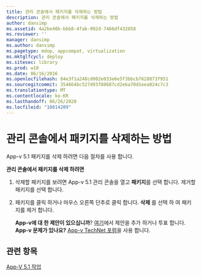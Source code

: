 ```yaml
---
title: 관리 콘솔에서 패키지를 삭제하는 방법
description: 관리 콘솔에서 패키지를 삭제하는 방법
author: dansimp
ms.assetid: 4a2be40b-bbb8-4fab-992d-7466df432858
ms.reviewer: ''
manager: dansimp
ms.author: dansimp
ms.pagetype: mdop, appcompat, virtualization
ms.mktglfcycl: deploy
ms.sitesec: library
ms.prod: w10
ms.date: 06/16/2016
ms.openlocfilehash: 84e3f1a248cd002e033e6e5f3bbcb7628873f951
ms.sourcegitcommit: 354664bc527d93f80687cd2eba70d1eea024c7c3
ms.translationtype: MT
ms.contentlocale: ko-KR
ms.lasthandoff: 06/26/2020
ms.locfileid: "10814209"
---
```

# 관리 콘솔에서 패키지를 삭제하는 방법


App-v 5.1 패키지를 삭제 하려면 다음 절차를 사용 합니다.

**관리 콘솔에서 패키지를 삭제 하려면**

1.  삭제할 패키지를 보려면 App-v 5.1 관리 콘솔을 열고 **패키지**를 선택 합니다. 제거할 패키지를 선택 합니다.

2.  패키지를 클릭 하거나 마우스 오른쪽 단추로 클릭 합니다. **삭제** 를 선택 하 여 패키지를 제거 합니다.

    **App-v에 대 한 제안이 있으십니까**? [여기](http://appv.uservoice.com/forums/280448-microsoft-application-virtualization)에서 제안을 추가 하거나 투표 합니다. **App-v 문제가 있나요?** [App-v TechNet 포럼](https://social.technet.microsoft.com/Forums/home?forum=mdopappv)을 사용 합니다.

## 관련 항목


[App-V 5.1 작업](operations-for-app-v-51.md)

 

 





